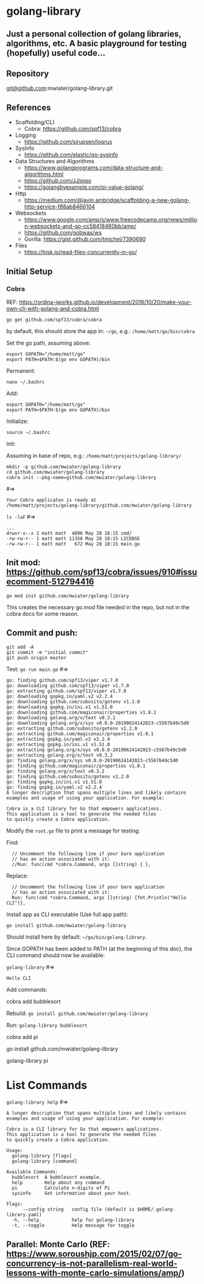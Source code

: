 # golang-library

## Just a personal collection of golang libraries, algorithms, etc. A basic playground for testing (hopefully) useful code...

## Repository

git@github.com:mwiater/golang-library.git

## References

* Scaffolding/CLI
  * Cobra: https://github.com/spf13/cobra
* Logging
  * https://github.com/sirupsen/logrus
* SysInfo
  * https://github.com/elastic/go-sysinfo
* Data Structures and Algorithms 
  * https://www.golangprograms.com/data-structure-and-algorithms.html
  * https://github.com/JJ/pigo
  * https://golangbyexample.com/pi-value-golang/
* Http
  * https://medium.com/@javin.ambridge/scaffolding-a-new-golang-http-service-f88ab8466104
* Websockets
  * https://www.google.com/amp/s/www.freecodecamp.org/news/million-websockets-and-go-cc58418460bb/amp/
  * https://github.com/gobwas/ws
  * Gorilla: https://gist.github.com/tmichel/7390690
* Files
  * https://hisk.io/read-files-concurrently-in-go/
 
## Initial Setup

### Cobra

REF: https://ordina-jworks.github.io/development/2018/10/20/make-your-own-cli-with-golang-and-cobra.html

`go get github.com/spf13/cobra/cobra`

by default, this should store the app in: `~/go`, e.g.: `/home/matt/go/bin/cobra`

Set the go path, assuming above:

```
export GOPATH="/home/matt/go"
export PATH=$PATH:$(go env GOPATH)/bin
```

Permanent:

`nano ~/.bashrc`

Add:

```
export GOPATH="/home/matt/go"
export PATH=$PATH:$(go env GOPATH)/bin
```

Initialize:

`source ~/.bashrc`

Init:

Assuming in base of repo, e.g.: `/home/matt/projects/golang-library/`

```
mkdir -p github.com/mwiater/golang-library
cd github.com/mwiater/golang-library
cobra init --pkg-name=github.com/mwiater/golang-library
```

#=>

```
Your Cobra applicaton is ready at
/home/matt/projects/golang-library/github.com/mwiater/golang-library
```

`ls -laF` #=>

```
...
drwxr-x--x 2 matt matt  4096 May 28 18:15 cmd/
-rw-rw-r-- 1 matt matt 11358 May 28 18:15 LICENSE
-rw-rw-r-- 1 matt matt   672 May 28 18:15 main.go
```

## Init mod: https://github.com/spf13/cobra/issues/910#issuecomment-512794416

`go mod init github.com/mwiater/golang-library`

This creates the necessary go.mod file needed in the repo, but not in the cobra docs for some reason.

## Commit and push:

```
git add -A
git commit -m "initial commit"
git push origin master 
```

Test: `go run main.go` #=>

```
go: finding github.com/spf13/viper v1.7.0
go: downloading github.com/spf13/viper v1.7.0
go: extracting github.com/spf13/viper v1.7.0
go: downloading gopkg.in/yaml.v2 v2.2.4
go: downloading github.com/subosito/gotenv v1.2.0
go: downloading gopkg.in/ini.v1 v1.51.0
go: downloading github.com/magiconair/properties v1.8.1
go: downloading golang.org/x/text v0.3.2
go: downloading golang.org/x/sys v0.0.0-20190624142023-c5567b49c5d0
go: extracting github.com/subosito/gotenv v1.2.0
go: extracting github.com/magiconair/properties v1.8.1
go: extracting gopkg.in/yaml.v2 v2.2.4
go: extracting gopkg.in/ini.v1 v1.51.0
go: extracting golang.org/x/sys v0.0.0-20190624142023-c5567b49c5d0
go: extracting golang.org/x/text v0.3.2
go: finding golang.org/x/sys v0.0.0-20190624142023-c5567b49c5d0
go: finding github.com/magiconair/properties v1.8.1
go: finding golang.org/x/text v0.3.2
go: finding github.com/subosito/gotenv v1.2.0
go: finding gopkg.in/ini.v1 v1.51.0
go: finding gopkg.in/yaml.v2 v2.2.4
A longer description that spans multiple lines and likely contains
examples and usage of using your application. For example:

Cobra is a CLI library for Go that empowers applications.
This application is a tool to generate the needed files
to quickly create a Cobra application.
```

Modify the `root.go` file to print a message for testing:

Find:

```
  // Uncomment the following line if your bare application
  // has an action associated with it:
  //Run: func(cmd *cobra.Command, args []string) { },
```

Replace:

```
  // Uncomment the following line if your bare application
  // has an action associated with it:
  Run: func(cmd *cobra.Command, args []string) {fmt.Println("Hello CLI")},
```

Install app as CLI executable (Use full app path):

`go install github.com/mwiater/golang-library`

Should install here by default: `~/go/bin/golang-library`.

Since GOPATH has been added to PATH (at the beginning of this doc), the CLI command should now be available:

`golang-library` #=>

`Hello CLI`

Add commands:

cobra add bubblesort

Rebuild: `go install github.com/mwiater/golang-library`

Run: `golang-library bubblesort`

cobra add pi

go install github.com/mwiater/golang-library

golang-library pi

# List Commands

`golang-library help` #=>

```
A longer description that spans multiple lines and likely contains
examples and usage of using your application. For example:

Cobra is a CLI library for Go that empowers applications.
This application is a tool to generate the needed files
to quickly create a Cobra application.

Usage:
  golang-library [flags]
  golang-library [command]

Available Commands:
  bubblesort  A bubblesort example.
  help        Help about any command
  pi          Calculate n-digits of Pi
  sysinfo     Get information about your host.

Flags:
      --config string   config file (default is $HOME/.golang-library.yaml)
  -h, --help            help for golang-library
  -t, --toggle          Help message for toggle
```

## Parallel: Monte Carlo (REF: https://www.soroushjp.com/2015/02/07/go-concurrency-is-not-parallelism-real-world-lessons-with-monte-carlo-simulations/amp/)

